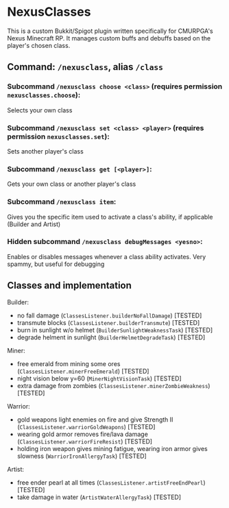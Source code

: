 # NexusClasses
This is a custom Bukkit/Spigot plugin written specifically for CMURPGA's
Nexus Minecraft RP. It manages custom buffs and debuffs based on the
player's chosen class.

## Command: `/nexusclass`, alias `/class`
### Subcommand `/nexusclass choose <class>` (requires permission `nexusclasses.choose`):
Selects your own class

### Subcommand `/nexusclass set <class> <player>` (requires permission `nexusclasses.set`):
Sets another player's class

### Subcommand `/nexusclass get [<player>]`:
Gets your own class or another player's class

### Subcommand `/nexusclass item`:
Gives you the specific item used to activate a class's ability, if applicable (Builder and Artist)

### Hidden subcommand `/nexusclass debugMessages <yesno>`:
Enables or disables messages whenever a class ability activates. Very spammy, but useful for debugging

## Classes and implementation
Builder:
* no fall damage (`ClassesListener.builderNoFallDamage`) [TESTED]
* transmute blocks (`ClassesListener.builderTransmute`) [TESTED]
* burn in sunlight w/o helmet (`BuilderSunlightWeaknessTask`) [TESTED]
* degrade helment in sunlight (`BuilderHelmetDegradeTask`) [TESTED]

Miner:
* free emerald from mining some ores (`ClassesListener.minerFreeEmerald`) [TESTED]
* night vision below y=60 (`MinerNightVisionTask`) [TESTED]
* extra damage from zombies (`ClassesListener.minerZombieWeakness`) [TESTED]

Warrior:
* gold weapons light enemies on fire and give Strength II (`ClassesListener.warriorGoldWeapons`) [TESTED]
* wearing gold armor removes fire/lava damage (`ClassesListener.warriorFireResist`) [TESTED]
* holding iron weapon gives mining fatigue, wearing iron armor gives slowness (`WarriorIronAllergyTask`) [TESTED]

Artist:
* free ender pearl at all times (`ClassesListener.artistFreeEndPearl`) [TESTED]
* take damage in water (`ArtistWaterAllergyTask`) [TESTED]